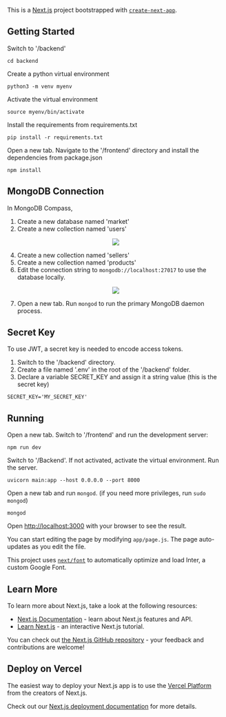 This is a [Next.js](https://nextjs.org/) project bootstrapped with [`create-next-app`](https://github.com/vercel/next.js/tree/canary/packages/create-next-app).

## Getting Started

Switch to '/backend'
```
cd backend
```

Create a python virtual environment
```
python3 -m venv myenv
```

Activate the virtual environment
```
source myenv/bin/activate
```

Install the requirements from requirements.txt
```
pip install -r requirements.txt
```

Open a new tab. Navigate to the '/frontend' directory and install the dependencies from package.json
```
npm install
```
## MongoDB Connection
In MongoDB Compass,
1. Create a new database named 'market'
2. Create a new collection named 'users'

<p align="center">
  <img src="https://github.com/pmorales01/market-plus/assets/103544215/0efba6f7-b1a8-4bbc-b009-08f19a1f1919"/>
</p>

4. Create a new collection named 'sellers'
5. Create a new collection named 'products'
6. Edit the connection string to ```mongodb://localhost:27017``` to use the database locally.

<p align="center">
  <img src="https://github.com/pmorales01/market-plus/assets/103544215/3426d26f-6f5b-4dd5-bb2f-0aa366c20eae"/>
</p>

7. Open a new tab. Run ```mongod``` to run the primary MongoDB daemon process.
   
## Secret Key
To use JWT, a secret key is needed to encode access tokens. 
1. Switch to the '/backend' directory.
2. Create a file named '.env' in the root of the '/backend' folder.
3. Declare a variable SECRET_KEY and assign it a string value (this is the secret key)

```SECRET_KEY='MY_SECRET_KEY'```
   
## Running
Open a new tab. Switch to '/frontend' and run the development server:
```
npm run dev
```

Switch to '/Backend'. If not activated, activate the virtual environment. Run the server.
```
uvicorn main:app --host 0.0.0.0 --port 8000
```

Open a new tab and run ```mongod```. (if you need more privileges, run ```sudo mongod```)
```
mongod
````

Open [http://localhost:3000](http://localhost:3000) with your browser to see the result.

You can start editing the page by modifying `app/page.js`. The page auto-updates as you edit the file.

This project uses [`next/font`](https://nextjs.org/docs/basic-features/font-optimization) to automatically optimize and load Inter, a custom Google Font.

## Learn More

To learn more about Next.js, take a look at the following resources:

- [Next.js Documentation](https://nextjs.org/docs) - learn about Next.js features and API.
- [Learn Next.js](https://nextjs.org/learn) - an interactive Next.js tutorial.

You can check out [the Next.js GitHub repository](https://github.com/vercel/next.js/) - your feedback and contributions are welcome!

## Deploy on Vercel

The easiest way to deploy your Next.js app is to use the [Vercel Platform](https://vercel.com/new?utm_medium=default-template&filter=next.js&utm_source=create-next-app&utm_campaign=create-next-app-readme) from the creators of Next.js.

Check out our [Next.js deployment documentation](https://nextjs.org/docs/deployment) for more details.
